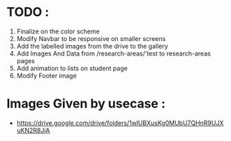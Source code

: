 # TODO :
1. Finalize on the color scheme
2. Modify Navbar to be responsive on smaller screens
2. Add the labelled images from the drive to the gallery
3. Add Images And Data from /research-areas/'test to research-areas pages
4. Add animation to lists on student page
5. Modify Footer image
# Images Given by usecase :
* https://drive.google.com/drive/folders/1wlUBXusKg0MUbU7QHnR9UJXuKN2R8JjA